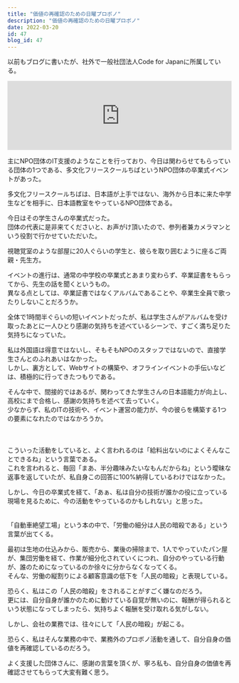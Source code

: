 ```yaml
---
title: "価値の再確認のための日曜プロボノ"
description: "価値の再確認のための日曜プロボノ"
date: 2022-03-20
id: 47
blog_id: 47
---
```


以前もブログに書いたが、社外で一般社団法人Code for Japanに所属している。

<iframe 
  class="hatenablogcard" 
  style="width:100%;height:155px;max-width:680px;"
  src="https://hatenablog-parts.com/embed?url=https://www.code4japan.org/" 
  width="300" height="150" frameborder="0" scrolling="no">
</iframe>

主にNPO団体のIT支援のようなことを行っており、今日は関わらせてもらっている団体の1つである、多文化フリースクールちばというNPO団体の卒業式イベントがあった。

多文化フリースクールちばは、日本語が上手ではない、海外から日本に来た中学生などを相手に、日本語教室をやっているNPO団体である。

今日はその学生さんの卒業式だった。  
団体の代表に是非来てくださいと、お声がけ頂いたので、参列者兼カメラマンという役割で行かせていただいた。

視聴覚室のような部屋に20人ぐらいの学生と、彼らを取り囲むように座るご両親・先生方。

イベントの進行は、通常の中学校の卒業式とあまり変わらず、卒業証書をもらってから、先生の話を聞くというもの。  
異なる点としては、卒業証書ではなくアルバムであることや、卒業生全員で歌ったりしないことだろうか。

全体で1時間半ぐらいの短いイベントだったが、私は学生さんがアルバムを受け取ったあとに一人ひとり感謝の気持ちを述べているシーンで、すごく満ち足りた気持ちになっていた。

私は外国語は得意ではないし、そもそもNPOのスタッフではないので、直接学生さんとのふれあいはなかった。  
しかし、裏方として、Webサイトの構築や、オフラインイベントの手伝いなどは、積極的に行ってきたつもりである。

そんな中で、間接的ではあるが、関わってきた学生さんの日本語能力が向上し、高校にまで合格し、感謝の気持ちを述べて去っていく。  
少なからず、私のITの技術や、イベント運営の能力が、今の彼らを構築する1つの要素になれたのではなかろうか。
<br>
<br>
<br>
<br>
こういった活動をしていると、よく言われるのは「給料出ないのによくそんなことできるね」という言葉である。  
これを言われると、毎回「まあ、半分趣味みたいなもんだからね」という曖昧な返事を返していたが、私自身この回答に100%納得しているわけではなかった。

しかし、今日の卒業式を経て、「あぁ、私は自分の技術が誰かの役に立っている現場を見るために、今の活動をやっているのかもしれない」と思った。
<br>
<br>
<br>
「自動車絶望工場」という本の中で、「労働の細分は人民の暗殺である」という言葉が出てくる。

最初は生地の仕込みから、販売から、業後の掃除まで、1人でやっていたパン屋が、集団労働を経て、作業が細分化されていくにつれ、自分のやっている行動が、誰のためになっているのか徐々に分からなくなってくる。  
そんな、労働の縦割りによる顧客意識の低下を「人民の暗殺」と表現している。

恐らく、私はこの「人民の暗殺」をされることがすごく嫌なのだろう。  
更には、自分自身が誰かのために動けている自覚が無いのに、報酬が得られるという状態になってしまったら、気持ちよく報酬を受け取れる気がしない。

しかし、会社の業務では、往々にして「人民の暗殺」が起こる。

恐らく、私はそんな業務の中で、業務外のプロボノ活動を通して、自分自身の価値を再確認しているのだろう。

よく支援した団体さんに、感謝の言葉を頂くが、寧ろ私も、自分自身の価値を再確認させてもらって大変有難く思う。